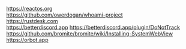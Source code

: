 https://reactos.org <br>
https://github.com/owerdogan/whoami-project<br>
https://rustdesk.com<br>
https://betterdiscord.app   https://betterdiscord.app/plugin/DoNotTrack<br>
https://github.com/bromite/bromite/wiki/Installing-SystemWebView <br>
https://orbot.app<br>
